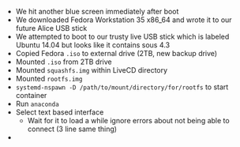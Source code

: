 - We hit another blue screen immediately after boot
- We downloaded Fedora Workstation 35 x86_64 and wrote it to our future Alice USB stick
- We attempted to boot to our trusty live USB stick which is labeled Ubuntu 14.04 but looks like it contains sous 4.3
- Copied Fedora `.iso` to external drive (2TB, new backup drive)
- Mounted `.iso` from 2TB drive
- Mounted `squashfs.img` within LiveCD directory
- Mounted `rootfs.img`
- `systemd-nspawn -D /path/to/mount/directory/for/rootfs` to start container
- Run `anaconda`
- Select text based interface
  - Wait for it to load a while ignore errors about not being able to connect (3 line same thing)
- 